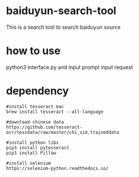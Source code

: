 # baiduyun-search-tool
This is a search tool to search baiduyun source

# how to use
python3 interface.py
and input prompt input request

# dependency
```
#install tesseract mac
brew install tesseract --all-language

#download chinese data
https://github.com/tesseract-ocr/tessdata/raw/master/chi_sim.traineddata

#install python libs
pip3 install pytesseract
pip3 install Pillow

#install selenium
https://selenium-python.readthedocs.io/
```
